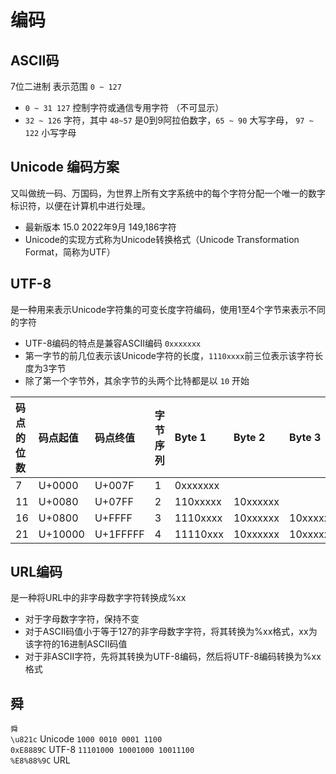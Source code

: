 # 编码

## ASCII码

7位二进制  表示范围 `0 ~ 127`

* `0 ~ 31 127` 控制字符或通信专用字符 （不可显示）
* `32 ~ 126` 字符，其中 `48~57` 是0到9阿拉伯数字，`65 ~ 90` 大写字母，  `97 ~ 122` 小写字母 


## Unicode 编码方案

又叫做统一码、万国码，为世界上所有文字系统中的每个字符分配一个唯一的数字标识符，以便在计算机中进行处理。
* 最新版本  15.0   2022年9月  149,186字符
* Unicode的实现方式称为Unicode转换格式（Unicode Transformation Format，简称为UTF）

## UTF-8
是一种用来表示Unicode字符集的可变长度字符编码，使用1至4个字节来表示不同的字符
* UTF-8编码的特点是兼容ASCII编码 `0xxxxxxx`
* 第一字节的前几位表示该Unicode字符的长度，`1110xxxx`前三位表示该字符长度为3字节
* 除了第一个字节外，其余字节的头两个比特都是以 `10` 开始

|码点的位数|码点起值|码点终值|字节序列|Byte 1|Byte 2|Byte 3|Byte 4|
|:----|:----|:----|:----|:----|:----|:----|:----|
|  7|U+0000|U+007F|1|0xxxxxxx|
|11|U+0080|U+07FF|2|110xxxxx|10xxxxxx|
|16|U+0800|U+FFFF|3|1110xxxx|10xxxxxx|10xxxxxx|
|21|U+10000|U+1FFFFF|4|11110xxx|10xxxxxx|10xxxxxx|10xxxxxx|


## URL编码
是一种将URL中的非字母数字字符转换成%xx
* 对于字母数字字符，保持不变
* 对于ASCII码值小于等于127的非字母数字字符，将其转换为%xx格式，xx为该字符的16进制ASCII码值
* 对于非ASCII字符，先将其转换为UTF-8编码，然后将UTF-8编码转换为%xx格式

## 舜
`舜`  
`\u821c` Unicode `1000 0010 0001 1100`  
`0xE8889C` UTF-8 `11101000 10001000 10011100`  
`%E8%88%9C` URL